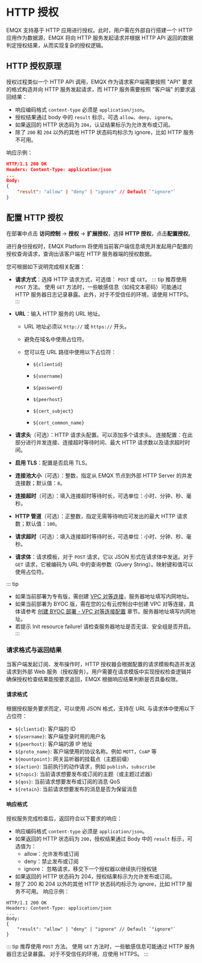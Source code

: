 # HTTP 授权

EMQX 支持基于 HTTP 应用进行授权。此时，用户需在外部自行搭建一个 HTTP 应用作为数据源，EMQX 将向 HTTP 服务发起请求并根据 HTTP API 返回的数据判定授权结果，从而实现复杂的授权逻辑。

## HTTP 授权原理

授权过程类似一个 HTTP API 调用，EMQX 作为请求客户端需要按照 "API" 要求的格式构造并向 HTTP 服务发起请求，而 HTTP 服务需要按照 "客户端" 的要求返回结果：

- 响应编码格式 `content-type` 必须是 `application/json`。
- 授权结果通过 body 中的 `result` 标示，可选 `allow`、`deny`、`ignore`。
- 如果返回的 HTTP 状态码为 `204`，认证结果标示为允许发布或订阅。
- 除了 `200` 和 `204` 以外的其他 HTTP 状态码均标示为 ignore，比如 HTTP 服务不可用。

响应示例：
```json
HTTP/1.1 200 OK
Headers: Content-Type: application/json
...
Body:
{
    "result": "allow" | "deny" | "ignore" // Default `"ignore"`
}
```


## 配置 HTTP 授权

在部署中点击 **访问控制** -> **授权** -> **扩展授权**，选择 **HTTP 授权**，点击**配置授权**。


进行身份授权时，EMQX Platform 将使用当前客户端信息填充并发起用户配置的授权查询请求，查询出该客户端在 HTTP 服务器端的授权数据。

您可根据如下说明完成相关配置：


- **请求方式**：选择 HTTP 请求方式，可选值： `POST` 或 `GET`。
  ::: tip
  推荐使用 `POST` 方法。 使用 `GET` 方法时，一些敏感信息（如纯文本密码）可能通过 HTTP 服务器日志记录暴露。此外，对于不受信任的环境，请使用 HTTPS。
  :::

- **URL**：输入 HTTP 服务的 URL 地址。

  - URL 地址必须以 `http://` 或 `https://` 开头。

  - 避免在域名中使用占位符。

  - 您可以在 URL 路径中使用以下占位符：

    - `${clientid}`

    - `${username}`

    - `${password}`

    - `${peerhost}`

    - `${cert_subject}`

    - `${cert_common_name}`

- **请求头**（可选）：HTTP 请求头配置。可以添加多个请求头。
  连接配置：在此部分进行并发连接、连接超时等待时间、最大 HTTP 请求数以及请求超时时间。

- **启用 TLS**：配置是否启用 TLS。

- **连接池大小**（可选）：整数，指定从 EMQX 节点到外部 HTTP Server 的并发连接数；默认值：`8`。

- **连接超时**（可选）：填入连接超时等待时长，可选单位：小时、分钟、秒、毫秒。

- **HTTP 管道**（可选）：正整数，指定无需等待响应可发出的最大 HTTP 请求数；默认值：`100`。

- **请求超时**（可选）：填入连接超时等待时长，可选单位：小时、分钟、秒、毫秒。

- **请求体**：请求模板，对于 `POST` 请求，它以 JSON 形式在请求体中发送。对于 `GET` 请求，它被编码为 URL 中的查询参数（Query String）。映射键和值可以使用占位符。


::: tip
* 如果当前部署为专有版，需创建 [VPC 对等连接](../deployments/vpc_peering.md)，服务器地址填写内网地址。
* 如果当前部署为 BYOC 版，需在您的公有云控制台中创建 VPC 对等连接，具体请参考 [创建 BYOC 部署 - VPC 对等连接配置](../create/byoc.md#vpc-对等连接配置) 章节。服务器地址填写内网地址。
* 若提示 Init resource failure! 请检查服务器地址是否无误、安全组是否开启。
:::


### 请求格式与返回结果
当客户端发起订阅、发布操作时，HTTP 授权器会根据配置的请求模板构造并发送请求到外部 Web 服务（授权服务）。用户需要在请求模版中实现授权检查逻辑并确保授权检查结果能按要求返回，EMQX 根据响应结果判断是否具备权限。

#### 请求格式

根据授权服务要求而定，可以使用 JSON 格式，支持在 URL 与请求体中使用以下占位符：

- `${clientid}`: 客户端的 ID
- `${username}`: 客户端登录时用的用户名
- `${peerhost}`: 客户端的源 IP 地址
- `${proto_name}`: 客户端使用的协议名称。例如 `MQTT`，`CoAP` 等
- `${mountpoint}`: 网关监听器的挂载点（主题前缀）
- `${action}`: 当前执行的动作请求，例如 `publish`，`subscribe`
- `${topic}`: 当前请求想要发布或订阅的主题（或主题过滤器）
- `${qos}`: 当前请求想要发布或订阅的消息 QoS
- `${retain}`: 当前请求想要发布的消息是否为保留消息

#### 响应格式
授权服务完成检查后，返回符合以下要求的响应：
- 响应编码格式 `content-type` 必须是 `application/json`。
- 如果返回的 HTTP 状态码为 `200`，授权结果通过 Body 中的 `result` 标示，可选值为：
    - allow：允许发布或订阅
    - deny：禁止发布或订阅
    - ignore： 忽略请求，移交下一个授权器以继续执行授权链
- 如果返回的 HTTP 状态码为 204，授权结果标示为允许发布或订阅。
- 除了 200 和 204 以外的其他 HTTP 状态码均标示为 ignore，比如 HTTP 服务不可用。
响应示例：

```
HTTP/1.1 200 OK
Headers: Content-Type: application/json
...
Body:
{
    "result": "allow" | "deny" | "ignore" // Default `"ignore"`
}
```

::: tip
推荐使用 `POST` 方法。 使用 `GET` 方法时，一些敏感信息可能通过 HTTP 服务器日志记录暴露。 对于不受信任的环境，应使用 HTTPS。
:::